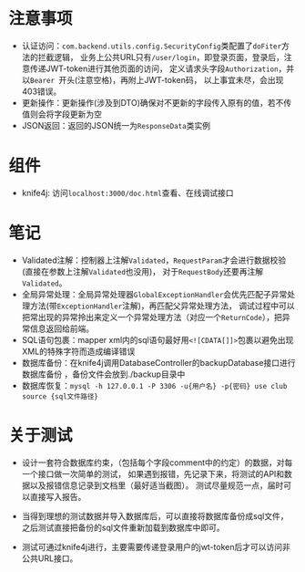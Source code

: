 # 注意事项
- 认证访问：`com.backend.utils.config.SecurityConfig`类配置了`doFiter`方法的拦截逻辑，
业务上公共URL只有`/user/login`，即登录页面，登录后，注意传递JWT-token进行其他页面的访问，
定义请求头字段`Authorization`，并以`Bearer `开头(注意空格)，再附上JWT-token码，
以上事宜未尽，会出现403错误。
- 更新操作：更新操作(涉及到DTO)确保对不更新的字段传入原有的值，若不传值则会将字段更新为空
- JSON返回：返回的JSON统一为`ResponseData`类实例

# 组件
- knife4j: 访问`localhost:3000/doc.html`查看、在线调试接口

# 笔记
- Validated注解：控制器上注解`Validated`，`RequestParam`才会进行数据校验(直接在参数上注解`Validated`也没用)， 
对于`RequestBody`还要再注解`Validated`。
- 全局异常处理：全局异常处理器`GlobalExceptionHandler`会优先匹配子异常处理方法(带`ExceptionHandler`注解)，再匹配父异常处理方法，
调试过程中可以把常出现的异常拎出来定义一个异常处理方法（对应一个`ReturnCode`），把异常信息返回给前端。
- SQL语句包裹：mapper xml内的sql语句最好用`<![CDATA[]]>`包裹以避免出现XML的特殊字符而造成编译错误
- 数据库备份：在knife4j调用DatabaseController的backupDatabase接口进行数据库备份 ，备份文件会放到./backup目录中
- 数据库恢复：`
mysql -h 127.0.0.1 -P 3306 -u{用户名} -p{密码}
use club
source {sql文件路径}
`
# 关于测试
- 设计一套符合数据库约束，（包括每个字段comment中的约定）的数据，对每一个接口做一次简单的测试，
如果遇到报错，先记录下来，将测试的API和数据以及报错信息记录到文档里（最好适当截图）。
测试尽量规范一点，届时可以直接写入报告。

- 当得到理想的测试数据并导入数据库后，可以直接将数据库备份成sql文件，之后测试直接把备份的sql文件重新加载到数据库中即可。

- 测试可通过knife4j进行，主要需要传递登录用户的jwt-token后才可以访问非公共URL接口。